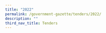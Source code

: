 ```yaml
---
title: "2022"
permalink: /government-gazette/tenders/2022/
description: ""
third_nav_title: Tenders
---
```

